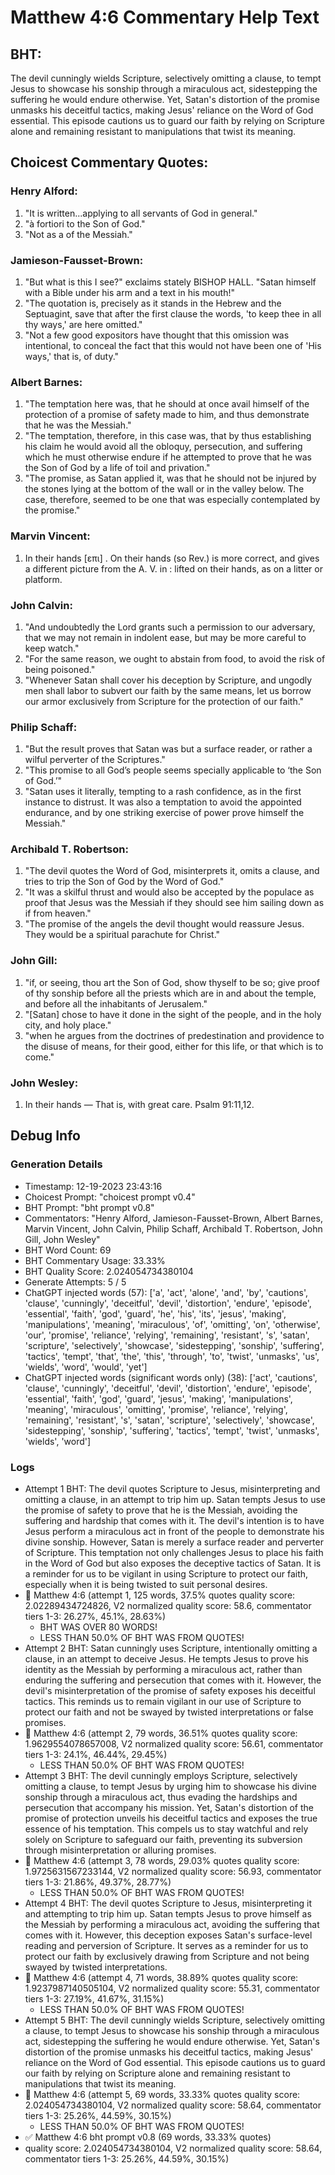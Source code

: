 # Matthew 4:6 Commentary Help Text

## BHT:
The devil cunningly wields Scripture, selectively omitting a clause, to tempt Jesus to showcase his sonship through a miraculous act, sidestepping the suffering he would endure otherwise. Yet, Satan's distortion of the promise unmasks his deceitful tactics, making Jesus' reliance on the Word of God essential. This episode cautions us to guard our faith by relying on Scripture alone and remaining resistant to manipulations that twist its meaning.

## Choicest Commentary Quotes:
### Henry Alford:
1. "It is written...applying to all servants of God in general." 
2. "à fortiori to the Son of God." 
3. "Not as a of the Messiah."

### Jamieson-Fausset-Brown:
1. "But what is this I see?" exclaims stately BISHOP HALL. "Satan himself with a Bible under his arm and a text in his mouth!"
2. "The quotation is, precisely as it stands in the Hebrew and the Septuagint, save that after the first clause the words, 'to keep thee in all thy ways,' are here omitted."
3. "Not a few good expositors have thought that this omission was intentional, to conceal the fact that this would not have been one of 'His ways,' that is, of duty."

### Albert Barnes:
1. "The temptation here was, that he should at once avail himself of the protection of a promise of safety made to him, and thus demonstrate that he was the Messiah."
2. "The temptation, therefore, in this case was, that by thus establishing his claim he would avoid all the obloquy, persecution, and suffering which he must otherwise endure if he attempted to prove that he was the Son of God by a life of toil and privation."
3. "The promise, as Satan applied it, was that he should not be injured by the stones lying at the bottom of the wall or in the valley below. The case, therefore, seemed to be one that was especially contemplated by the promise."

### Marvin Vincent:
1. In their hands [επι] . On their hands (so Rev.) is more correct, and gives a different picture from the A. V. in : lifted on their hands, as on a litter or platform.


### John Calvin:
1. "And undoubtedly the Lord grants such a permission to our adversary, that we may not remain in indolent ease, but may be more careful to keep watch."
2. "For the same reason, we ought to abstain from food, to avoid the risk of being poisoned."
3. "Whenever Satan shall cover his deception by Scripture, and ungodly men shall labor to subvert our faith by the same means, let us borrow our armor exclusively from Scripture for the protection of our faith."

### Philip Schaff:
1. "But the result proves that Satan was but a surface reader, or rather a wilful perverter of the Scriptures."
2. "This promise to all God’s people seems specially applicable to ‘the Son of God.’"
3. "Satan uses it literally, tempting to a rash confidence, as in the first instance to distrust. It was also a temptation to avoid the appointed endurance, and by one striking exercise of power prove himself the Messiah."

### Archibald T. Robertson:
1. "The devil quotes the Word of God, misinterprets it, omits a clause, and tries to trip the Son of God by the Word of God."
2. "It was a skilful thrust and would also be accepted by the populace as proof that Jesus was the Messiah if they should see him sailing down as if from heaven."
3. "The promise of the angels the devil thought would reassure Jesus. They would be a spiritual parachute for Christ."

### John Gill:
1. "if, or seeing, thou art the Son of God, show thyself to be so; give proof of thy sonship before all the priests which are in and about the temple, and before all the inhabitants of Jerusalem." 
2. "[Satan] chose to have it done in the sight of the people, and in the holy city, and holy place."
3. "when he argues from the doctrines of predestination and providence to the disuse of means, for their good, either for this life, or that which is to come."

### John Wesley:
1. In their hands — That is, with great care. Psalm 91:11,12.



## Debug Info
### Generation Details
- Timestamp: 12-19-2023 23:43:16
- Choicest Prompt: "choicest prompt v0.4"
- BHT Prompt: "bht prompt v0.8"
- Commentators: "Henry Alford, Jamieson-Fausset-Brown, Albert Barnes, Marvin Vincent, John Calvin, Philip Schaff, Archibald T. Robertson, John Gill, John Wesley"
- BHT Word Count: 69
- BHT Commentary Usage: 33.33%
- BHT Quality Score: 2.024054734380104
- Generate Attempts: 5 / 5
- ChatGPT injected words (57):
	['a', 'act', 'alone', 'and', 'by', 'cautions', 'clause', 'cunningly', 'deceitful', 'devil', 'distortion', 'endure', 'episode', 'essential', 'faith', 'god', 'guard', 'he', 'his', 'its', 'jesus', 'making', 'manipulations', 'meaning', 'miraculous', 'of', 'omitting', 'on', 'otherwise', 'our', 'promise', 'reliance', 'relying', 'remaining', 'resistant', 's', 'satan', 'scripture', 'selectively', 'showcase', 'sidestepping', 'sonship', 'suffering', 'tactics', 'tempt', 'that', 'the', 'this', 'through', 'to', 'twist', 'unmasks', 'us', 'wields', 'word', 'would', 'yet']
- ChatGPT injected words (significant words only) (38):
	['act', 'cautions', 'clause', 'cunningly', 'deceitful', 'devil', 'distortion', 'endure', 'episode', 'essential', 'faith', 'god', 'guard', 'jesus', 'making', 'manipulations', 'meaning', 'miraculous', 'omitting', 'promise', 'reliance', 'relying', 'remaining', 'resistant', 's', 'satan', 'scripture', 'selectively', 'showcase', 'sidestepping', 'sonship', 'suffering', 'tactics', 'tempt', 'twist', 'unmasks', 'wields', 'word']

### Logs
- Attempt 1 BHT: The devil quotes Scripture to Jesus, misinterpreting and omitting a clause, in an attempt to trip him up. Satan tempts Jesus to use the promise of safety to prove that he is the Messiah, avoiding the suffering and hardship that comes with it. The devil's intention is to have Jesus perform a miraculous act in front of the people to demonstrate his divine sonship. However, Satan is merely a surface reader and perverter of Scripture. This temptation not only challenges Jesus to place his faith in the Word of God but also exposes the deceptive tactics of Satan. It is a reminder for us to be vigilant in using Scripture to protect our faith, especially when it is being twisted to suit personal desires.
- 🔄 Matthew 4:6 (attempt 1, 125 words, 37.5% quotes quality score: 2.02289434724826, V2 normalized quality score: 58.6, commentator tiers 1-3: 26.27%, 45.1%, 28.63%) 
	- BHT WAS OVER 80 WORDS! 
	- LESS THAN 50.0% OF BHT WAS FROM QUOTES!
- Attempt 2 BHT: Satan cunningly uses Scripture, intentionally omitting a clause, in an attempt to deceive Jesus. He tempts Jesus to prove his identity as the Messiah by performing a miraculous act, rather than enduring the suffering and persecution that comes with it. However, the devil's misinterpretation of the promise of safety exposes his deceitful tactics. This reminds us to remain vigilant in our use of Scripture to protect our faith and not be swayed by twisted interpretations or false promises.
- 🔄 Matthew 4:6 (attempt 2, 79 words, 36.51% quotes quality score: 1.9629554078657008, V2 normalized quality score: 56.61, commentator tiers 1-3: 24.1%, 46.44%, 29.45%) 
	- LESS THAN 50.0% OF BHT WAS FROM QUOTES!
- Attempt 3 BHT: The devil cunningly employs Scripture, selectively omitting a clause, to tempt Jesus by urging him to showcase his divine sonship through a miraculous act, thus evading the hardships and persecution that accompany his mission. Yet, Satan's distortion of the promise of protection unveils his deceitful tactics and exposes the true essence of his temptation. This compels us to stay watchful and rely solely on Scripture to safeguard our faith, preventing its subversion through misinterpretation or alluring promises.
- 🔄 Matthew 4:6 (attempt 3, 78 words, 29.03% quotes quality score: 1.9725631567233144, V2 normalized quality score: 56.93, commentator tiers 1-3: 21.86%, 49.37%, 28.77%) 
	- LESS THAN 50.0% OF BHT WAS FROM QUOTES!
- Attempt 4 BHT: The devil quotes Scripture to Jesus, misinterpreting it and attempting to trip him up. Satan tempts Jesus to prove himself as the Messiah by performing a miraculous act, avoiding the suffering that comes with it. However, this deception exposes Satan's surface-level reading and perversion of Scripture. It serves as a reminder for us to protect our faith by exclusively drawing from Scripture and not being swayed by twisted interpretations.
- 🔄 Matthew 4:6 (attempt 4, 71 words, 38.89% quotes quality score: 1.9237987140505104, V2 normalized quality score: 55.31, commentator tiers 1-3: 27.19%, 41.67%, 31.15%) 
	- LESS THAN 50.0% OF BHT WAS FROM QUOTES!
- Attempt 5 BHT: The devil cunningly wields Scripture, selectively omitting a clause, to tempt Jesus to showcase his sonship through a miraculous act, sidestepping the suffering he would endure otherwise. Yet, Satan's distortion of the promise unmasks his deceitful tactics, making Jesus' reliance on the Word of God essential. This episode cautions us to guard our faith by relying on Scripture alone and remaining resistant to manipulations that twist its meaning.
- 🔄 Matthew 4:6 (attempt 5, 69 words, 33.33% quotes quality score: 2.024054734380104, V2 normalized quality score: 58.64, commentator tiers 1-3: 25.26%, 44.59%, 30.15%) 
	- LESS THAN 50.0% OF BHT WAS FROM QUOTES!
- ✅ Matthew 4:6 bht prompt v0.8 (69 words, 33.33% quotes)
- quality score: 2.024054734380104, V2 normalized quality score: 58.64, commentator tiers 1-3: 25.26%, 44.59%, 30.15%)